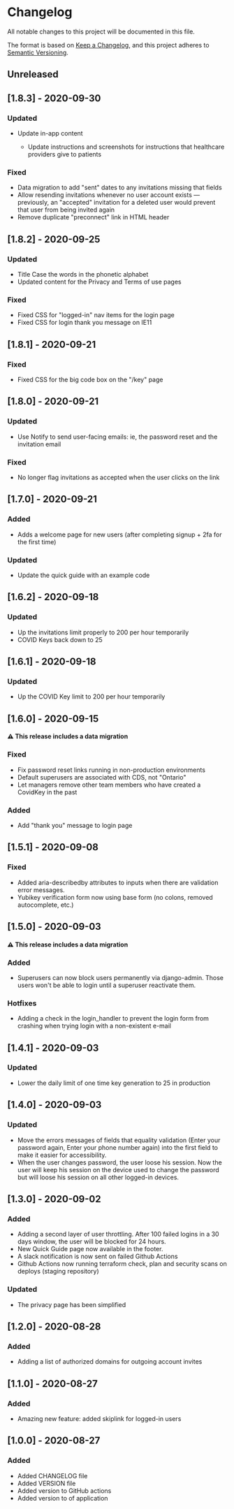 # Changelog

All notable changes to this project will be documented in this file.

The format is based on [Keep a Changelog](https://keepachangelog.com/en/1.0.0/),
and this project adheres to [Semantic Versioning](https://semver.org/spec/v2.0.0.html).

## Unreleased

## [1.8.3] - 2020-09-30

### Updated

- Update in-app content

  - Update instructions and screenshots for instructions that healthcare providers give to patients

### Fixed

- Data migration to add "sent" dates to any invitations missing that fields
- Allow resending invitations whenever no user account exists — previously, an "accepted" invitation for a deleted user would prevent that user from being invited again
- Remove duplicate "preconnect" link in HTML header

## [1.8.2] - 2020-09-25

### Updated

- Title Case the words in the phonetic alphabet
- Updated content for the Privacy and Terms of use pages

### Fixed

- Fixed CSS for "logged-in" nav items for the login page
- Fixed CSS for login thank you message on IE11

## [1.8.1] - 2020-09-21

### Fixed

- Fixed CSS for the big code box on the "/key" page

## [1.8.0] - 2020-09-21

### Updated

- Use Notify to send user-facing emails: ie, the password reset and the invitation email

### Fixed

- No longer flag invitations as accepted when the user clicks on the link

## [1.7.0] - 2020-09-21

### Added

- Adds a welcome page for new users (after completing signup + 2fa for the first time)

### Updated

- Update the quick guide with an example code

## [1.6.2] - 2020-09-18

### Updated

- Up the invitations limit properly to 200 per hour temporarily
- COVID Keys back down to 25

## [1.6.1] - 2020-09-18

### Updated

- Up the COVID Key limit to 200 per hour temporarily

## [1.6.0] - 2020-09-15

#### ⚠️ This release includes a data migration

### Fixed

- Fix password reset links running in non-production environments
- Default superusers are associated with CDS, not "Ontario"
- Let managers remove other team members who have created a CovidKey in the past

### Added

- Add "thank you" message to login page

## [1.5.1] - 2020-09-08

### Fixed

- Added aria-describedby attributes to inputs when there are validation error messages.
- Yubikey verification form now using base form (no colons, removed autocomplete, etc.)

## [1.5.0] - 2020-09-03

#### ⚠️ This release includes a data migration

### Added

- Superusers can now block users permanently via django-admin. Those users won't be able to login until a superuser reactivate them.

### Hotfixes

- Adding a check in the login_handler to prevent the login form from crashing when trying login with a non-existent e-mail

## [1.4.1] - 2020-09-03

### Updated

- Lower the daily limit of one time key generation to 25 in production

## [1.4.0] - 2020-09-03

### Updated

- Move the errors messages of fields that equality validation (Enter your password again, Enter your phone number again) into the first field to make it easier for accessibility.
- When the user changes password, the user loose his session. Now the user will keep his session on the device used to change the password but will loose his session on all other logged-in devices.

## [1.3.0] - 2020-09-02

### Added

- Adding a second layer of user throttling. After 100 failed logins in a 30 days window, the user will be blocked for 24 hours.
- New Quick Guide page now available in the footer.
- A slack notification is now sent on failed Github Actions
- Github Actions now running terraform check, plan and security scans on deploys (staging repository)

### Updated

- The privacy page has been simplified

## [1.2.0] - 2020-08-28

### Added

- Adding a list of authorized domains for outgoing account invites

## [1.1.0] - 2020-08-27

### Added

- Amazing new feature: added skiplink for logged-in users

## [1.0.0] - 2020-08-27

### Added

- Added CHANGELOG file
- Added VERSION file
- Added version to GitHub actions
- Added version to <head> of application
